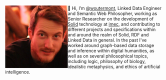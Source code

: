 
<img alt="Wouter Termont" height="200" align="left" src="https://raw.githubusercontent.com/woutermont/woutermont/main/profile.jpeg" /> 👋 Hi, I’m [@woutermont](https://github.com/woutermont), Linked Data Engineer and Semantic Web Philosopher, working as Senior Researcher on the development of [Solid](https://solidproject.org) technology at [imec](https://imec-int.com), and contributing to different projects and specifications within and around the realm of Solid, RDF and Linked Data in general. In the past I've worked around graph-based data storage and inference within digital humanities, as well as on several philosophical topics, including logic, philosophy of biology, idealistic metaphysics, and ethics of artificial intelligence.
